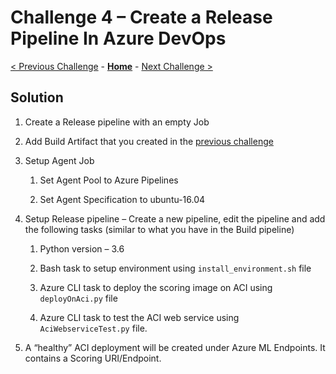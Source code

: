 # Challenge 4 – Create a Release Pipeline In Azure DevOps

[< Previous Challenge](./03-BuildPipeline.md) - **[Home](./README.md)** - [Next Challenge >](./05-RetrainingAndEvaluation.md)


## Solution

1.  Create a Release pipeline with an empty Job

2.  Add Build Artifact that you created in the [previous
    challenge](03-BuildPipeline.md)

3.  Setup Agent Job

    1.  Set Agent Pool to Azure Pipelines

    2.  Set Agent Specification to ubuntu-16.04

4.  Setup Release pipeline – Create a new pipeline, edit the pipeline and add the following tasks (similar to what you have in the Build pipeline)

    1.  Python version – 3.6

    2.  Bash task to setup environment using `install_environment.sh` file

    3.  Azure CLI task to deploy the scoring image on ACI using `deployOnAci.py` file

    4.  Azure CLI task to test the ACI web service using `AciWebserviceTest.py` file.

5. A “healthy” ACI deployment will be created under Azure ML Endpoints. It contains a Scoring URI/Endpoint. 
